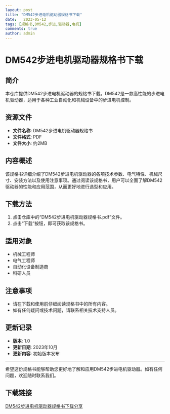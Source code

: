 ```yaml
---
layout: post
title: "DM542步进电机驱动器规格书下载"
date:   2023-05-12
tags: [规格书,DM542,步进,驱动器,电机]
comments: true
author: admin
---
```

# DM542步进电机驱动器规格书下载

## 简介

本仓库提供DM542步进电机驱动器的规格书下载。DM542是一款高性能的步进电机驱动器，适用于各种工业自动化和机械设备中的步进电机控制。

## 资源文件

- **文件名称**: DM542步进电机驱动器规格书
- **文件格式**: PDF
- **文件大小**: 约2MB

## 内容概述

该规格书详细介绍了DM542步进电机驱动器的各项技术参数、电气特性、机械尺寸、安装方法以及使用注意事项。通过阅读该规格书，用户可以全面了解DM542驱动器的性能和应用范围，从而更好地进行选型和应用。

## 下载方法

1. 点击仓库中的“DM542步进电机驱动器规格书.pdf”文件。
2. 点击“下载”按钮，即可获取该规格书。

## 适用对象

- 机械工程师
- 电气工程师
- 自动化设备制造商
- 科研人员

## 注意事项

- 请在下载和使用前仔细阅读规格书中的所有内容。
- 如有任何疑问或技术问题，请联系相关技术支持人员。

## 更新记录

- **版本**: 1.0
- **更新日期**: 2023年10月
- **更新内容**: 初始版本发布

---

希望这份规格书能够帮助您更好地了解和应用DM542步进电机驱动器。如有任何问题，欢迎随时联系我们。

## 下载链接

[DM542步进电机驱动器规格书下载分享](https://pan.quark.cn/s/54665f629473)